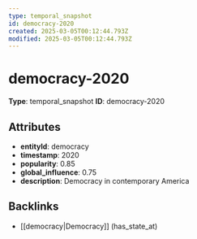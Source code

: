```yaml
---
type: temporal_snapshot
id: democracy-2020
created: 2025-03-05T00:12:44.793Z
modified: 2025-03-05T00:12:44.793Z
---
```


# democracy-2020

**Type**: temporal_snapshot
**ID**: democracy-2020

## Attributes

- **entityId**: democracy
- **timestamp**: 2020
- **popularity**: 0.85
- **global_influence**: 0.75
- **description**: Democracy in contemporary America

## Backlinks

- [[democracy|Democracy]] (has_state_at)

